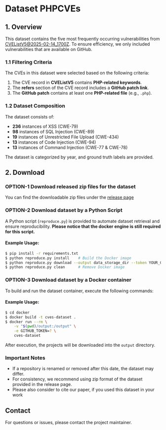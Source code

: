 # Dataset PHPCVEs

## 1. Overview
This dataset contains the five most frequently occurring vulnerabilities from [CVEListV5@2025-02-14_1700Z](https://github.com/CVEProject/cvelistV5). To ensure efficiency, we only included vulnerabilities that are available on GitHub.

### 1.1 Filtering Criteria
The CVEs in this dataset were selected based on the following criteria:
1. The CVE record in **CVEListV5** contains **PHP-related keywords**.
2. The **refers** section of the CVE record includes a **GitHub patch link**.
3. The **GitHub patch** contains at least one **PHP-related file** (e.g., `.php`).

### 1.2 Dataset Composition
The dataset consists of:
- **236** instances of XSS (CWE-79)
- **98** instances of SQL Injection (CWE-89)
- **19** instances of Unrestricted File Upload (CWE-434)
- **13** instances of Code Injection (CWE-94)
- **13** instances of Command Injection (CWE-77 & CWE-78)

The dataset is categorized by year, and ground truth labels are provided.

## 2. Download

### OPTION-1 Download released zip files for the dataset
You can find the downloadable zip files under the [release page](https://github.com/YichaoXu/Dataset-PHPCVEs/releases)

### OPTION-2 Download dataset by a Python Script 
A Python script (`reproduce.py`) is provided to automate dataset retrieval and ensure reproducibility. 
**Please notice that the docker engine is still required for this script.**

#### Example Usage:
```sh
$ pip install -r requirements.txt
$ python reproduce.py install    # Build the Docker image
$ python reproduce.py download --output data_storage_dir --token YOUR_GITHUB_TOKEN # Download dataset
$ python reproduce.py clean      # Remove Docker image
```

### OPTION-3 Download dataset by a Docker container
To build and run the dataset container, execute the following commands:

#### Example Usage:
```sh
$ cd docker
$ docker build -t cves-dataset .
$ docker run --rm \
    -v "$(pwd)/output:/output" \
    -e GITHUB_TOKEN=? \
    cves-dataset
```
After execution, the projects will be downloaded into the `output` directory.

### Important Notes
- If a repository is renamed or removed after this date, the dataset may differ.
- For consistency, we recommend using zip format of the dataset provided in the release page.
- Please also consider to cite our paper, if you used this dataset in your work

## Contact
For questions or issues, please contact the project maintainer.
